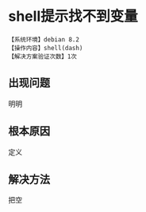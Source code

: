 # shell提示找不到变量
`【系统环境】debian 8.2`  
`【操作内容】shell(dash)`  
`【解决方案验证次数】1次`  
## <i class="fa fa-question-circle"></i> 出现问题
明明
## <i class="fa fa-bullseye"></i> 根本原因
定义
## <i class="fa fa-check-circle"></i> 解决方法
把空
